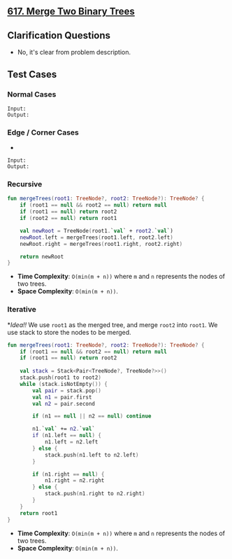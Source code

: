 ## [617. Merge Two Binary Trees](https://leetcode.com/problems/merge-two-binary-trees)

## Clarification Questions
* No, it's clear from problem description.
 
## Test Cases
### Normal Cases
```
Input: 
Output: 
```
### Edge / Corner Cases
* 
```
Input: 
Output: 
```

### Recursive
```kotlin
fun mergeTrees(root1: TreeNode?, root2: TreeNode?): TreeNode? {
    if (root1 == null && root2 == null) return null
    if (root1 == null) return root2
    if (root2 == null) return root1

    val newRoot = TreeNode(root1.`val` + root2.`val`)
    newRoot.left = mergeTrees(root1.left, root2.left)
    newRoot.right = mergeTrees(root1.right, root2.right)

    return newRoot
}
```

* **Time Complexity**: `O(min(m + n))` where `m` and `n` represents the nodes of two trees.
* **Space Complexity**: `O(min(m + n))`.

### Iterative
**Idea!!* We use `root1` as the merged tree, and merge `root2` into `root1`. We use stack to store the nodes to be merged.

```kotlin
fun mergeTrees(root1: TreeNode?, root2: TreeNode?): TreeNode? {
    if (root1 == null && root2 == null) return null
    if (root1 == null) return root2
    
    val stack = Stack<Pair<TreeNode?, TreeNode?>>()
    stack.push(root1 to root2)
    while (stack.isNotEmpty()) {
        val pair = stack.pop()
        val n1 = pair.first
        val n2 = pair.second

        if (n1 == null || n2 == null) continue

        n1.`val` += n2.`val`
        if (n1.left == null) {
            n1.left = n2.left
        } else {
            stack.push(n1.left to n2.left)
        }

        if (n1.right == null) {
            n1.right = n2.right
        } else {
            stack.push(n1.right to n2.right)
        }
    }
    return root1
}
```

* **Time Complexity**: `O(min(m + n))` where `m` and `n` represents the nodes of two trees.
* **Space Complexity**: `O(min(m + n))`.